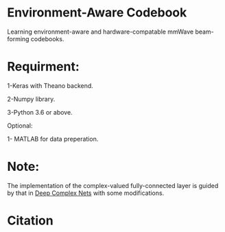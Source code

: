 # Environment-Aware Codebook
Learning environment-aware and hardware-compatable mmWave beam-forming codebooks.

# Requirment:

1-Keras with Theano backend.

2-Numpy library.

3-Python 3.6 or above.

Optional:

1- MATLAB for data preperation. 

# Note:
The implementation of the complex-valued fully-connected layer is guided by that in [Deep Complex Nets](https://github.com/ChihebTrabelsi/deep_complex_networks) with some modifications.

# Citation
